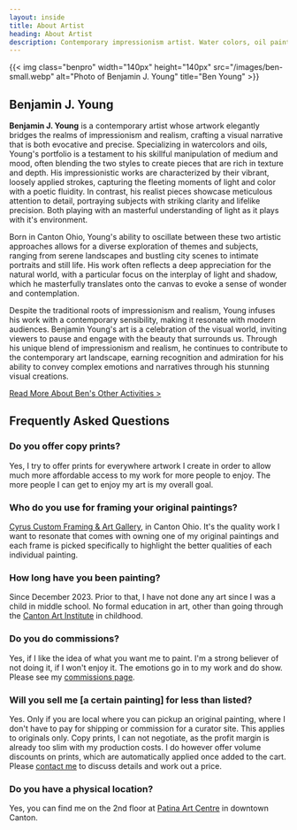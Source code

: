 ```yaml
---
layout: inside
title: About Artist
heading: About Artist
description: Contemporary impressionism artist. Water colors, oil paint, gouache, acrylics, & oil pastel paintings.
---
```


{{< img class="benpro" width="140px" height="140px" src="/images/ben-small.webp" alt="Photo of Benjamin J. Young" title="Ben Young" >}}

## Benjamin J. Young ##

**Benjamin J. Young** is a contemporary artist whose artwork elegantly bridges the realms of impressionism and realism, crafting a visual narrative that is both evocative and precise. Specializing in watercolors and oils, Young's portfolio is a testament to his skillful manipulation of medium and mood, often blending the two styles to create pieces that are rich in texture and depth. His impressionistic works are characterized by their vibrant, loosely applied strokes, capturing the fleeting moments of light and color with a poetic fluidity. In contrast, his realist pieces showcase meticulous attention to detail, portraying subjects with striking clarity and lifelike precision. Both playing with an masterful understanding of light as it plays with it's environment.

Born in Canton Ohio, Young's ability to oscillate between these two artistic approaches allows for a diverse exploration of themes and subjects, ranging from serene landscapes and bustling city scenes to intimate portraits and still life. His work often reflects a deep appreciation for the natural world, with a particular focus on the interplay of light and shadow, which he masterfully translates onto the canvas to evoke a sense of wonder and contemplation.

Despite the traditional roots of impressionism and realism, Young infuses his work with a contemporary sensibility, making it resonate with modern audiences. Benjamin Young's art is a celebration of the visual world, inviting viewers to pause and engage with the beauty that surrounds us. Through his unique blend of impressionism and realism, he continues to contribute to the contemporary art landscape, earning recognition and admiration for his ability to convey complex emotions and narratives through his stunning visual creations.

[Read More About Ben's Other Activities >](https://blaher.me)

## Frequently Asked Questions ##

### Do you offer copy prints? ###
Yes, I try to offer prints for everywhere artwork I create in order to allow much more affordable access to my work for more people to enjoy. The more people I can get to enjoy my art is my overall goal.

### Who do you use for framing your original paintings? ###
[Cyrus Custom Framing &amp; Art Gallery](http://cyruscustom.com), in Canton Ohio. It's the quality work I want to resonate that comes with owning one of my original paintings and each frame is picked specifically to highlight the better qualities of each individual painting.

### How long have you been painting? ###
Since December 2023. Prior to that, I have not done any art since I was a child in middle school. No formal education in art, other than going through the [Canton Art Institute](https://www.cantonart.org) in childhood.

### Do you do commissions? ###
Yes, if I like the idea of what you want me to paint. I'm a strong believer of not doing it, if I won't enjoy it. The emotions go in to my work and do show. Please see my [commissions page](/commissions).

### Will you sell me [a certain painting] for less than listed? ###
Yes. Only if you are local where you can pickup an original painting, where I don't have to pay for shipping or commission for a curator site. This applies to originals only. Copy prints, I can not negotiate, as the profit margin is already too slim with my production costs. I do however offer volume discounts on prints, which are automatically applied once added to the cart. Please [contact me](/contact) to discuss details and work out a price.

### Do you have a physical location? ###
Yes, you can find me on the 2nd floor at [Patina Art Centre](https://www.patinaartscentre.com) in downtown Canton.